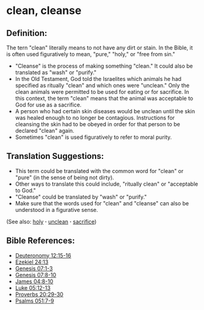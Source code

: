 # clean, cleanse #

## Definition: ##

The tern "clean" literally means to not have any dirt or stain. In the Bible, it is often used figuratively to mean, "pure," "holy," or "free from sin."

* "Cleanse" is the process of making something "clean." It could also be translated as "wash" or "purify."
* In the Old Testament, God told the Israelites which animals he had specified as ritually "clean" and which ones were "unclean." Only the clean animals were permitted to be used for eating or for sacrifice. In this context, the term "clean" means that the animal was acceptable to God for use as a sacrifice.
* A person who had certain skin diseases would be unclean until the skin was healed enough to no longer be contagious. Instructions for cleansing the skin had to be obeyed in order for that person to be declared "clean" again.
* Sometimes "clean" is used figuratively to refer to moral purity.

## Translation Suggestions: ##

* This term could be translated with the common word for "clean" or "pure" (in the sense of being not dirty).
* Other ways to translate this could include, "ritually clean" or "acceptable to God."
* "Cleanse" could be translated by "wash" or "purify."
* Make sure that the words used for "clean" and "cleanse" can also be understood in a figurative sense.

(See also: [holy](../kt/holy.md) **·** [unclean](../kt/unclean.md) **·** [sacrifice](../other/sacrifice.md))

## Bible References: ##

* [Deuteronomy 12:15-16](https://door43.org/en/bible/notes/deu/12/15)
* [Ezekiel 24:13](https://door43.org/en/bible/notes/ezk/24/13)
* [Genesis 07:1-3](https://door43.org/en/bible/notes/gen/07/01)
* [Genesis 07:8-10](https://door43.org/en/bible/notes/gen/07/08)
* [James 04:8-10](https://door43.org/en/bible/notes/jas/04/08)
* [Luke 05:12-13](https://door43.org/en/bible/notes/luk/05/12)
* [Proverbs 20:29-30](https://door43.org/en/bible/notes/pro/20/29)
* [Psalms 051:7-9](https://door43.org/en/bible/notes/psa/051/007)

